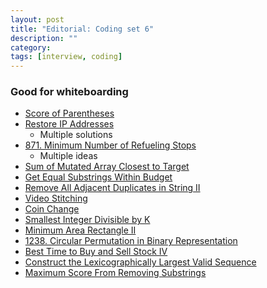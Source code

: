 ```yaml
---
layout: post
title: "Editorial: Coding set 6" 
description: ""
category: 
tags: [interview, coding]
---
```


### Good for whiteboarding
* [Score of Parentheses](https://leetcode.com/submissions/detail/401646145/)
* [Restore IP Addresses](https://leetcode.com/submissions/detail/367646415/)
  * Multiple solutions
* [871. Minimum Number of Refueling Stops](https://leetcode.com/submissions/detail/341339374/)
  * Multiple ideas
* [Sum of Mutated Array Closest to Target](https://leetcode.com/submissions/detail/404490610/)
* [Get Equal Substrings Within Budget](https://leetcode.com/submissions/detail/404558463/)
* [Remove All Adjacent Duplicates in String II](https://leetcode.com/submissions/detail/401241466/)
* [Video Stitching](https://leetcode.com/submissions/detail/401257873/)
* [Coin Change](https://leetcode.com/submissions/detail/368759130/)
* [Smallest Integer Divisible by K](https://leetcode.com/submissions/detail/418630329/)
* [Minimum Area Rectangle II](https://leetcode.com/submissions/detail/418637589/)
* [1238. Circular Permutation in Binary Representation](https://leetcode.com/submissions/detail/418997896/)
* [Best Time to Buy and Sell Stock IV](https://leetcode.com/submissions/detail/420023741/)
* [Construct the Lexicographically Largest Valid Sequence](https://leetcode.com/submissions/detail/440881776/)
* [Maximum Score From Removing Substrings](https://leetcode.com/submissions/detail/440971558/)
